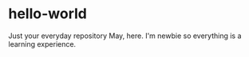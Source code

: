 # hello-world
Just your everyday repository
May, here. I'm newbie so everything is a learning experience.
